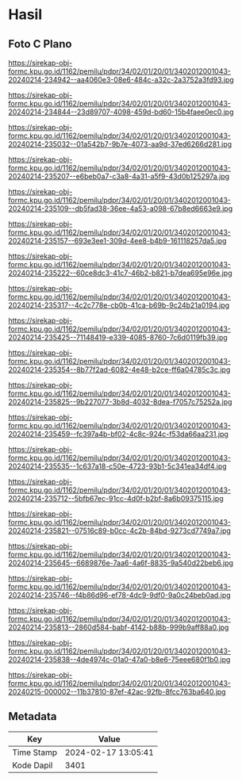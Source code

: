 # Hasil

## Foto C Plano

https://sirekap-obj-formc.kpu.go.id/1162/pemilu/pdpr/34/02/01/20/01/3402012001043-20240214-234942--aa4060e3-08e6-484c-a32c-2a3752a3fd93.jpg

https://sirekap-obj-formc.kpu.go.id/1162/pemilu/pdpr/34/02/01/20/01/3402012001043-20240214-234844--23d89707-4098-459d-bd60-15b4faee0ec0.jpg

https://sirekap-obj-formc.kpu.go.id/1162/pemilu/pdpr/34/02/01/20/01/3402012001043-20240214-235032--01a542b7-9b7e-4073-aa9d-37ed6266d281.jpg

https://sirekap-obj-formc.kpu.go.id/1162/pemilu/pdpr/34/02/01/20/01/3402012001043-20240214-235207--e6beb0a7-c3a8-4a31-a5f9-43d0b125297a.jpg

https://sirekap-obj-formc.kpu.go.id/1162/pemilu/pdpr/34/02/01/20/01/3402012001043-20240214-235109--db5fad38-36ee-4a53-a098-67b8ed6663e9.jpg

https://sirekap-obj-formc.kpu.go.id/1162/pemilu/pdpr/34/02/01/20/01/3402012001043-20240214-235157--693e3ee1-309d-4ee8-b4b9-161118257da5.jpg

https://sirekap-obj-formc.kpu.go.id/1162/pemilu/pdpr/34/02/01/20/01/3402012001043-20240214-235222--60ce8dc3-41c7-46b2-b821-b7dea695e96e.jpg

https://sirekap-obj-formc.kpu.go.id/1162/pemilu/pdpr/34/02/01/20/01/3402012001043-20240214-235317--4c2c778e-cb0b-41ca-b69b-9c24b21a0194.jpg

https://sirekap-obj-formc.kpu.go.id/1162/pemilu/pdpr/34/02/01/20/01/3402012001043-20240214-235425--71148419-e339-4085-8760-7c6d0119fb39.jpg

https://sirekap-obj-formc.kpu.go.id/1162/pemilu/pdpr/34/02/01/20/01/3402012001043-20240214-235354--8b77f2ad-6082-4e48-b2ce-ff6a04785c3c.jpg

https://sirekap-obj-formc.kpu.go.id/1162/pemilu/pdpr/34/02/01/20/01/3402012001043-20240214-235825--9b227077-3b8d-4032-8dea-f7057c75252a.jpg

https://sirekap-obj-formc.kpu.go.id/1162/pemilu/pdpr/34/02/01/20/01/3402012001043-20240214-235459--fc397a4b-bf02-4c8c-924c-f53da66aa231.jpg

https://sirekap-obj-formc.kpu.go.id/1162/pemilu/pdpr/34/02/01/20/01/3402012001043-20240214-235535--1c637a18-c50e-4723-93b1-5c341ea34df4.jpg

https://sirekap-obj-formc.kpu.go.id/1162/pemilu/pdpr/34/02/01/20/01/3402012001043-20240214-235712--5bfb67ec-91cc-4d0f-b2bf-8a6b09375115.jpg

https://sirekap-obj-formc.kpu.go.id/1162/pemilu/pdpr/34/02/01/20/01/3402012001043-20240214-235821--07516c89-b0cc-4c2b-84bd-9273cd7749a7.jpg

https://sirekap-obj-formc.kpu.go.id/1162/pemilu/pdpr/34/02/01/20/01/3402012001043-20240214-235645--6689876e-7aa6-4a6f-8835-9a540d22beb6.jpg

https://sirekap-obj-formc.kpu.go.id/1162/pemilu/pdpr/34/02/01/20/01/3402012001043-20240214-235746--f4b86d96-ef78-4dc9-9df0-9a0c24beb0ad.jpg

https://sirekap-obj-formc.kpu.go.id/1162/pemilu/pdpr/34/02/01/20/01/3402012001043-20240214-235813--2860d584-babf-4142-b88b-999b9aff88a0.jpg

https://sirekap-obj-formc.kpu.go.id/1162/pemilu/pdpr/34/02/01/20/01/3402012001043-20240214-235838--4de4974c-01a0-47a0-b8e6-75eee680f1b0.jpg

https://sirekap-obj-formc.kpu.go.id/1162/pemilu/pdpr/34/02/01/20/01/3402012001043-20240215-000002--11b37810-87ef-42ac-92fb-8fcc763ba640.jpg


## Metadata

| Key        | Value               |
| ---------- | ------------------- |
| Time Stamp | 2024-02-17 13:05:41 |
| Kode Dapil | 3401                |



